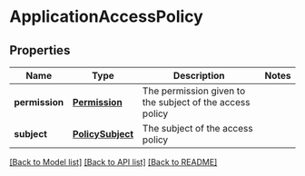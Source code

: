 # ApplicationAccessPolicy

## Properties
Name | Type | Description | Notes
------------ | ------------- | ------------- | -------------
**permission** | [**Permission**](Permission.md) | The permission given to the subject of the access policy | 
**subject** | [**PolicySubject**](PolicySubject.md) | The subject of the access policy | 

[[Back to Model list]](../README.md#documentation-for-models) [[Back to API list]](../README.md#documentation-for-api-endpoints) [[Back to README]](../README.md)


